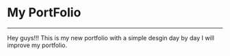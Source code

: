 # My PortFolio
<hr/>

Hey guys!!! This is my new portfolio with a simple desgin day by day I will improve my portfolio.

